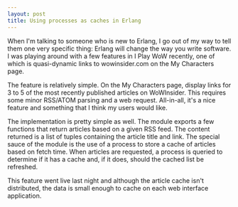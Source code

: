 ```yaml
---
layout: post
title: Using processes as caches in Erlang
---
```


When I'm talking to someone who is new to Erlang, I go out of my way to tell them one very specific thing: Erlang will change the way you write software. I was playing around with a few features in I Play WoW recently, one of which is quasi-dynamic links to wowinsider.com on the My Characters page.

The feature is relatively simple. On the My Characters page, display links for 3 to 5 of the most recently published articles on WoWInsider. This requires some minor RSS/ATOM parsing and a web request. All-in-all, it's a nice feature and something that I think my users would like.

The implementation is pretty simple as well. The module exports a few functions that return articles based on a given RSS feed. The content returned is a list of tuples containing the article title and link. The special sauce of the module is the use of a process to store a cache of articles based on fetch time. When articles are requested, a process is queried to determine if it has a cache and, if it does, should the cached list be refreshed.

<script src="http://gist.github.com/48763.js"></script>

This feature went live last night and although the article cache isn't distributed, the data is small enough to cache on each web interface application.
